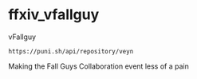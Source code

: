 # ffxiv_vfallguy
vFallguy
```
https://puni.sh/api/repository/veyn
```
Making the Fall Guys Collaboration event less of a pain
